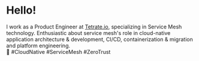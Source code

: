 # Hello!

I work as a Product Engineer at [Tetrate.io](https://tetrate.io), specializing in Service Mesh technology. Enthusiastic about service mesh's role in cloud-native application architecture & development, CI/CD, containerization & migration and platform engineering.   
🚀 #CloudNative #ServiceMesh #ZeroTrust
